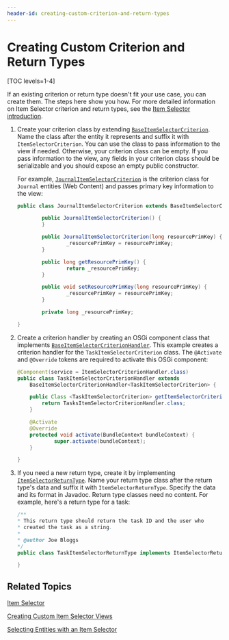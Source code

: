 ```yaml
---
header-id: creating-custom-criterion-and-return-types
---
```


# Creating Custom Criterion and Return Types

[TOC levels=1-4]

If an existing criterion or return type doesn't fit your use case, you can
create them. The steps here show you how. For more detailed information on Item
Selector criterion and return types, see the 
[Item Selector introduction](/docs/7-2/frameworks/-/knowledge_base/f/item-selector). 

1.  Create your criterion class by extending 
    [`BaseItemSelectorCriterion`](@app-ref@/collaboration/latest/javadocs/com/liferay/item/selector/BaseItemSelectorCriterion.html). 
    Name the class after the entity it represents and suffix it with 
    `ItemSelectorCriterion`. You can use the class to pass information to the 
    view if needed. Otherwise, your criterion class can be empty. If you pass 
    information to the view, any fields in your criterion class should be 
    serializable and you should expose an empty public constructor. 

    For example, 
    [`JournalItemSelectorCriterion`](@app-ref@/web-experience/latest/javadocs/com/liferay/journal/item/selector/criterion/JournalItemSelectorCriterion.html) 
    is the criterion class for `Journal` entities (Web Content) and passes 
    primary key information to the view: 

    ```java
    public class JournalItemSelectorCriterion extends BaseItemSelectorCriterion {

            public JournalItemSelectorCriterion() {
            }
    
            public JournalItemSelectorCriterion(long resourcePrimKey) {
                    _resourcePrimKey = resourcePrimKey;
            }
    
            public long getResourcePrimKey() {
                    return _resourcePrimKey;
            }
    
            public void setResourcePrimKey(long resourcePrimKey) {
                    _resourcePrimKey = resourcePrimKey;
            }
    
            private long _resourcePrimKey;
    
    }
    ```

2.  Create a criterion handler by creating an OSGi component class that 
    implements 
    [`BaseItemSelectorCriterionHandler`](@app-ref@/collaboration/latest/javadocs/com/liferay/item/selector/BaseItemSelectorCriterionHandler.html). 
    This example creates a criterion handler for the `TaskItemSelectorCriterion` 
    class. The `@Activate` and `@Override` tokens are required to activate this 
    OSGi component: 

    ```java
    @Component(service = ItemSelectorCriterionHandler.class)
    public class TaskItemSelectorCriterionHandler extends 
        BaseItemSelectorCriterionHandler<TaskItemSelectorCriterion> {

        public Class <TaskItemSelectorCriterion> getItemSelectorCriterionClass() {
            return TasksItemSelectorCriterionHandler.class;
        }

        @Activate
        @Override
        protected void activate(BundleContext bundleContext) {
                super.activate(bundleContext);
        }

    }
    ```

3.  If you need a new return type, create it by implementing 
    [`ItemSelectorReturnType`](@app-ref@/collaboration/latest/javadocs/com/liferay/item/selector/ItemSelectorReturnType.html). 
    Name your return type class after the return type's data and suffix it with 
    `ItemSelectorReturnType`. Specify the data and its format in Javadoc. Return 
    type classes need no content. For example, here's a return type for a task: 

    ```java
    /**
    * This return type should return the task ID and the user who
    * created the task as a string.
    *
    * @author Joe Bloggs
    */
    public class TaskItemSelectorReturnType implements ItemSelectorReturnType{

    }
    ```

## Related Topics

[Item Selector](/docs/7-2/frameworks/-/knowledge_base/f/item-selector)

[Creating Custom Item Selector Views](/docs/7-2/frameworks/-/knowledge_base/f/creating-custom-item-selector-views)

[Selecting Entities with an Item Selector](/docs/7-2/frameworks/-/knowledge_base/f/selecting-entities-with-an-item-selector)
